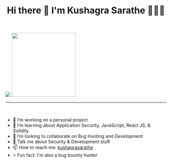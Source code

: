 <p align="center">
   <h1 align="center">Hi there 👋 I'm Kushagra Sarathe 👨🏻‍💻</h1>
  <br><br>
  <img src="http://s.4cdn.org/image/title/105.gif">
  <img width="200" height="200" src="https://avatars.githubusercontent.com/u/76868364?v=4">
</p>

<hr>
<br>

- 🔭 I’m working on a personal project.
- 🌱 I’m learning about Application Security, JavaScript, React JS, & Solidity
- 👯 I’m looking to collaborate on Bug Hunting and Development
- 💬 Talk me about Security & Development stuff 
- 📫 How to reach me: [kushagrasarathe](https://twitter.com/kushagrasarathe)
- ⚡ Fun fact: I'm also a bug bounty hunter
